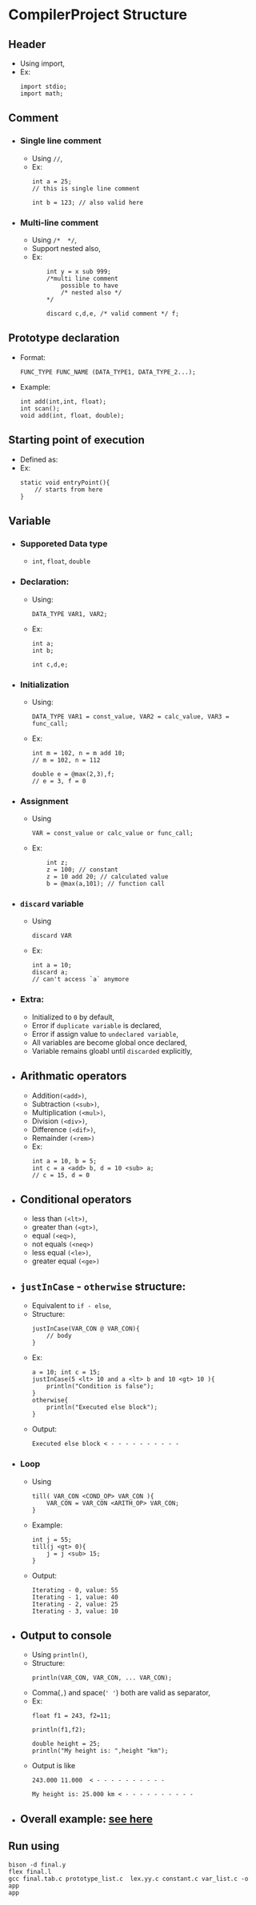 # CompilerProject Structure

## Header
- Using import,
- Ex:
    ```
    import stdio;
    import math;
    ```

## Comment
- ### Single line comment
    - Using `//`,
    - Ex:
        ```
        int a = 25;
        // this is single line comment

        int b = 123; // also valid here
        ```
- ### Multi-line comment
    - Using `/*  */`,
    - Support nested also,
    - Ex:
        ```
            int y = x sub 999; 
            /*multi line comment
                possible to have
                /* nested also */
            */

            discard c,d,e, /* valid comment */ f;
        ```

## Prototype declaration
- Format:
    ```
    FUNC_TYPE FUNC_NAME (DATA_TYPE1, DATA_TYPE_2...);
    ```
- Example:
    ```
    int add(int,int, float);
    int scan();
    void add(int, float, double);
    ```

## Starting point of execution
- Defined as:
- Ex:
    ```
    static void entryPoint(){
        // starts from here
    }
    ```


## Variable
- ### Supporeted Data type
    - `int`, `float`, `double`
- ### Declaration:
    - Using:
        ```
        DATA_TYPE VAR1, VAR2;
        ```
    - Ex:
        ```
        int a;
        int b;
        
        int c,d,e;
        ```
- ### Initialization
    - Using:
        ```
        DATA_TYPE VAR1 = const_value, VAR2 = calc_value, VAR3 = func_call;
        ```
    - Ex:
        ```
        int m = 102, n = m add 10;
        // m = 102, n = 112

        double e = @max(2,3),f;
        // e = 3, f = 0
        ```
- ### Assignment
    - Using
        ```
        VAR = const_value or calc_value or func_call;
        ```
    - Ex:
        ```
            int z;
            z = 100; // constant
            z = 10 add 20; // calculated value
            b = @max(a,101); // function call
        ```
- ### `discard` variable
    - Using
        ```
        discard VAR
        ```
    - Ex:
        ```
        int a = 10;
        discard a;
        // can't access `a` anymore
        ```
- ### Extra:
    - Initialized to `0` by default,
    - Error if `duplicate variable` is declared,
    - Error if assign value to `undeclared variable`,
    - All variables are become global once declared,
    - Variable remains gloabl until `discarded` explicitly,

- ## Arithmatic operators
    - Addition`(<add>)`,
    - Subtraction `(<sub>)`,
    - Multiplication `(<mul>)`,
    - Division `(<div>)`,
    - Difference `(<dif>)`,
    - Remainder `(<rem>)`
    - Ex:
        ```
        int a = 10, b = 5;
        int c = a <add> b, d = 10 <sub> a;
        // c = 15, d = 0
        ```

- ## Conditional operators
    - less than `(<lt>)`,
    - greater than `(<gt>)`,
    - equal `(<eq>)`,
    - not equals `(<neq>)`
    - less equal `(<le>)`,
    - greater equal `(<ge>)`

- ## `justInCase` - `otherwise` structure:
    - Equivalent to `if - else`,
    - Structure:
        ```
        justInCase(VAR_CON @ VAR_CON){
            // body
        }
        ```
    - Ex:
        ```
        a = 10; int c = 15;
        justInCase(5 <lt> 10 and a <lt> b and 10 <gt> 10 ){
            println("Condition is false");
        }
        otherwise{
            println("Executed else block");
        }
        ```
    - Output:
        ```
        Executed else block < - - - - - - - - - -
        ```

    
- ### Loop
    - Using
        ```
        till( VAR_CON <COND_OP> VAR_CON ){
            VAR_CON = VAR_CON <ARITH_OP> VAR_CON;
        }
        ```
    - Example:
        ```
        int j = 55;
        till(j <gt> 0){
            j = j <sub> 15;
        }
        ```
    - Output:
        ```
        Iterating - 0, value: 55
        Iterating - 1, value: 40
        Iterating - 2, value: 25
        Iterating - 3, value: 10
        ```


- ## Output to console
    - Using `println()`,
    - Structure:
        ```
        println(VAR_CON, VAR_CON, ... VAR_CON);
        ```
    - Comma(`,`) and space(`' '`) both are valid as separator,
    - Ex:
        ```
        float f1 = 243, f2=11;

        println(f1,f2);

        double height = 25;
        println("My height is: ",height "km");
        ```
    - Output is like
        ```
        243.000 11.000  < - - - - - - - - - -

        My height is: 25.000 km < - - - - - - - - - -
        ```
- ## Overall example:  <a href="https://github.com/abusaeed2433/CompilerProject/blob/master/INPUT_OUTPUT.md">see here </a>


## Run using
```
bison -d final.y
flex final.l
gcc final.tab.c prototype_list.c  lex.yy.c constant.c var_list.c -o app
app
```
